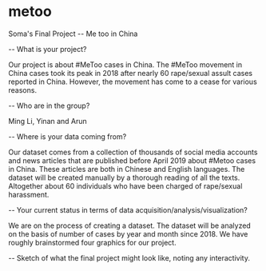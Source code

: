 # metoo
Soma's Final Project -- Me too in China

-- What is your project?

Our project is about #MeToo cases in China. The #MeToo movement in China cases took its peak in 2018 after nearly 60 rape/sexual assult cases reported in China. However, the movement has come to a cease for various reasons.
 
-- Who are in the group?

Ming Li, Yinan and Arun
 
-- Where is your data coming from?

Our dataset comes from a collection of thousands of social media accounts and news articles that are published before April 2019 about #Metoo cases in China. These articles are both in Chinese and English languages. The dataset will be created manually by a thorough reading of all the texts. Altogether about 60 individuals who have been charged of rape/sexual harassment. 
 
-- Your current status in terms of data acquisition/analysis/visualization?

We are on the process of creating a dataset. The dataset will be analyzed on the basis of number of cases by year and month since 2018. We have roughly brainstormed four graphics for our project.
 
-- Sketch of what the final project might look like, noting any interactivity.


